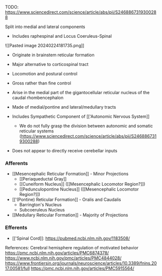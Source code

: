 TODO: https://www.sciencedirect.com/science/article/abs/pii/S2468867319300288

Split into medial and lateral components
- Includes raphespinal and Locus Coeruleus-Spinal

![[Pasted image 20240224181735.png]]

- Originate in brainstem reticular formation
- Major alternative to corticospinal tract
- Locomotion and postural control
- Gross rather than fine control
- Arise in the medial part of the gigantocellular reticular nucleus of the caudal rhombencephalon

- Made of medial/pontine and lateral/medullary tracts
- Includes Sympathetic Component of [['Autonomic Nervous System]]
	- We do not fully grasp the division between autonomic and somatic reticular systems (https://www.sciencedirect.com/science/article/abs/pii/S2468867319300288)
- Does not appear to directly receive cerebellar inputs

### Afferents
- [[Mesencephalic Reticular Formation]] - Minor Projections
	- [[Periaqueductal Gray]] 
	- [[Cuneiform Nucleus]] ([[Mesencephalic Locomotor Region?]])
	- [[Pedunculopontine Nucleus]] ([[Mesencephalic Locomotor Region?]])
- [['(Pontine) Reticular Formation]] - Oralis and Caudalis
	- Barrington's Nucleus
	- Subcoeruleus Nucleus
- [[Medullary Reticular Formation]] - Majority of Projections
### Efferents
- [['Spinal Cord]]: https://pubmed.ncbi.nlm.nih.gov/1183508/

References: 
Cerebral hemisphere regulation of motivated behavior
https://pmc.ncbi.nlm.nih.gov/articles/PMC6874378/
https://www.ncbi.nlm.nih.gov/pmc/articles/PMC4844028/
https://www.frontiersin.org/journals/neuroscience/articles/10.3389/fnins.2017.00581/full
https://pmc.ncbi.nlm.nih.gov/articles/PMC5915564/